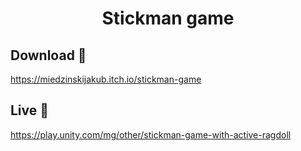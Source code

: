 


<h1 align="center">Stickman game</h1>


## Download 📍
https://miedzinskijakub.itch.io/stickman-game

## Live 📍
https://play.unity.com/mg/other/stickman-game-with-active-ragdoll
